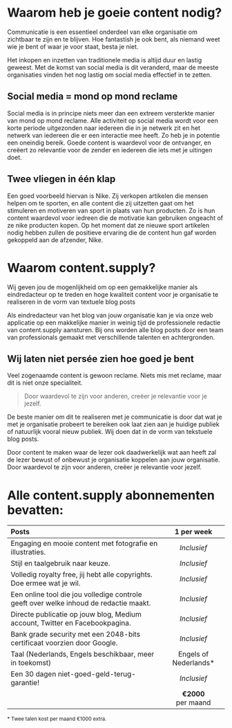 # Waarom heb je goeie content nodig?

Communicatie is een essentieel onderdeel van elke organisatie om zichtbaar te zijn en te blijven. Hoe fantastish je ook bent, als niemand weet wie je bent of waar je voor staat, besta je niet.

Het inkopen en inzetten van traditionele media is altijd duur en lastig geweest. Met de komst van social media is dit veranderd, maar de meeste organisaties vinden het nog lastig om social media effectief in te zetten.

## Social media = mond op mond reclame

Social media is in principe niets meer dan een extreem versterkte manier van mond op mond reclame. Alle activiteit op social media wordt voor een korte periode uitgezonden naar iedereen die in je netwerk zit en het netwerk van iedereen die er een interactie mee heeft. Zo heb je in potentie een oneindig bereik. Goede content is waardevol voor de ontvanger, en creëert zo relevantie voor de zender en iedereen die iets met je uitingen doet.

## Twee vliegen in één klap

Een goed voorbeeld hiervan is Nike. Zij verkopen artikelen die mensen helpen om te sporten, en alle content die zij uitzetten gaat om het stimuleren en motiveren van sport in plaats van hun producten. Zo is hun content waardevol voor iedreen die de motivatie kan gebruiken ongeacht of ze nike producten kopen. Op het moment dat ze nieuwe sport artikelen nodig hebben zullen de positieve ervaring die de content hun gaf worden gekoppeld aan de afzender, Nike.

# Waarom content.supply?

Wij geven jou de mogenlijkheid om op een gemakkelijke manier als eindredacteur op te treden en hoge kwaliteit content voor je organisatie te realiseren in de vorm van textuele blog posts

Als eindredacteur van het blog van jouw organisatie kan je via onze web applicatie op een makkelijke manier in weinig tijd de professionele redactie van content.supply aansturen. Bij ons worden alle blog posts door een team van professionals gemaakt met verschillende talenten en achtergronden.

## Wij laten niet persée zien hoe goed je bent

Veel zogenaamde content is gewoon reclame. Niets mis met reclame, maar dit is niet onze specialiteit.  

> Door waardevol te zijn voor anderen, creëer je relevantie voor je jezelf.

De beste manier om dit te realiseren met je communicatie is door dat wat je met je organisatie probeert te bereiken ook laat zien aan je huidige publiek of natuurlijk vooral nieuw publiek. Wij doen dat in de vorm van tekstuele blog posts.

Door content te maken waar de lezer ook daadwerkelijk wat aan heeft zal de lezer bewust of onbewust je organisatie koppelen aan jouw organisatie. Door waardevol te zijn voor anderen, creëer je relevantie voor jezelf.


# Alle content.supply abonnementen bevatten:

| Posts | 1 per week |
|:------------|:-------:|
| Engaging en mooie content met fotografie en illustraties. | _Inclusief_ |
| Stijl en taalgebruik naar keuze. | _Inclusief_ |
| Volledig royalty free, jij hebt alle copyrights. Doe ermee wat je wil. | _Inclusief_ |
| Een online tool die jou volledige controle geeft over welke inhoud de redactie maakt. | _Inclusief_ |
| Directe publicatie op jouw blog, Medium account, Twitter en Facebookpagina. | _Inclusief_ |
| Bank grade security met een 2048-bits certificaat voorzien door Google. | _Inclusief_ |
| Taal (Nederlands, Engels beschikbaar, meer in toekomst) | Engels of Nederlands* |
| Een 30 dagen niet-goed-geld-terug-garantie! | _Inclusief_ |
|  | **€2000** per&nbsp;maand |

<small>* Twee talen kost per maand €1000 extra.</small>
